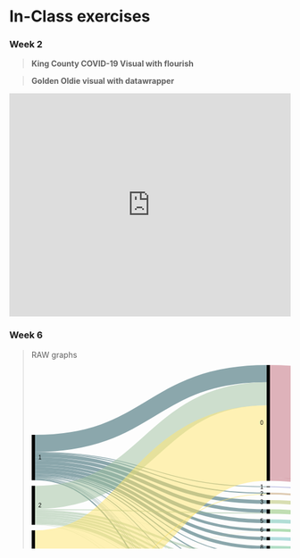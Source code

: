 # In-Class exercises

### Week 2
> **King County COVID-19 Visual with flourish**
<div class="flourish-embed flourish-chart" data-src="visualisation/3707687" data-url="https://flo.uri.sh/visualisation/3707687/embed" aria-label=""><script src="https://public.flourish.studio/resources/embed.js"></script></div>


> **Golden Oldie visual with datawrapper**
<iframe title="Brazil's Golden Oldie Blowout" aria-label="chart" id="datawrapper-chart-Fpkeo" src="https://datawrapper.dwcdn.net/Fpkeo/1/" scrolling="no" frameborder="0" style="width: 0; min-width: 100% !important; border: none;" height="400"></iframe><script type="text/javascript">!function(){"use strict";window.addEventListener("message",(function(a){if(void 0!==a.data["datawrapper-height"])for(var e in a.data["datawrapper-height"]){var t=document.getElementById("datawrapper-chart-"+e)||document.querySelector("iframe[src*='"+e+"']");t&&(t.style.height=a.data["datawrapper-height"][e]+"px")}}))}();
</script>

### Week 6
> RAW graphs
<svg width="848" height="620" xmlns="http://www.w3.org/2000/svg"><g transform="translate(0, 10)"><g class="links" fill="none" stroke-opacity="0.5"><path d="M6,157.89915966386548C213.5,157.89915966386548,213.5,229.62184873949644,421,229.62184873949644" stroke-width="1.7647058823529411" style="stroke: rgb(26, 83, 92);"></path><path d="M6,198.61344537815117C213.5,198.61344537815117,213.5,374.2016806722686,421,374.2016806722686" stroke-width="1.5126050420168067" style="stroke: rgb(26, 83, 92);"></path><path d="M6,140.37815126050415C213.5,140.37815126050415,213.5,15.378151260504712,421,15.378151260504712" stroke-width="30.7563025210084" style="stroke: rgb(26, 83, 92);"></path><path d="M6,162.05882352941168C213.5,162.05882352941168,213.5,245.29411764705927,421,245.29411764705927" stroke-width="6.554621848739496" style="stroke: rgb(26, 83, 92);"></path><path d="M6,196.84873949579824C213.5,196.84873949579824,213.5,357.1428571428568,421,357.1428571428568" stroke-width="2.0168067226890756" style="stroke: rgb(26, 83, 92);"></path><path d="M6,205.29411764705878C213.5,205.29411764705878,213.5,596.0924369747893,421,596.0924369747893" stroke-width="2.26890756302521" style="stroke: rgb(26, 83, 92);"></path><path d="M6,168.36134453781503C213.5,168.36134453781503,213.5,261.5966386554626,421,261.5966386554626" stroke-width="6.050420168067227" style="stroke: rgb(26, 83, 92);"></path><path d="M6,195.08403361344529C213.5,195.08403361344529,213.5,340.5882352941172,421,340.5882352941172" stroke-width="1.5126050420168067" style="stroke: rgb(26, 83, 92);"></path><path d="M6,180.58823529411757C213.5,180.58823529411757,213.5,295.58823529411757,421,295.58823529411757" stroke-width="4.7899159663865545" style="stroke: rgb(26, 83, 92);"></path><path d="M6,203.27731092436971C213.5,203.27731092436971,213.5,552.9831932773102,421,552.9831932773102" stroke-width="0.7563025210084033" style="stroke: rgb(26, 83, 92);"></path><path d="M6,191.42857142857133C213.5,191.42857142857133,213.5,326.93277310924327,421,326.93277310924327" stroke-width="5.798319327731092" style="stroke: rgb(26, 83, 92);"></path><path d="M6,202.52100840336132C213.5,202.52100840336132,213.5,540.2100840336127,421,540.2100840336127" stroke-width="0.7563025210084033" style="stroke: rgb(26, 83, 92);"></path><path d="M6,174.78991596638647C213.5,174.78991596638647,213.5,279.78991596638673,421,279.78991596638673" stroke-width="6.80672268907563" style="stroke: rgb(26, 83, 92);"></path><path d="M6,185.75630252100834C213.5,185.75630252100834,213.5,311.0084033613444,421,311.0084033613444" stroke-width="5.546218487394958" style="stroke: rgb(26, 83, 92);"></path><path d="M6,203.90756302521004C213.5,203.90756302521004,213.5,565.1260504201673,421,565.1260504201673" stroke-width="0.5042016806722689" style="stroke: rgb(26, 83, 92);"></path><path d="M6,200.25210084033606C213.5,200.25210084033606,213.5,424.99999999999955,421,424.99999999999955" stroke-width="1.2605042016806722" style="stroke: rgb(26, 83, 92);"></path><path d="M6,201.7647058823529C213.5,201.7647058823529,213.5,519.4537815126045,421,519.4537815126045" stroke-width="0.25210084033613445" style="stroke: rgb(26, 83, 92);"></path><path d="M6,199.49579831932766C213.5,199.49579831932766,213.5,404.6638655462182,421,404.6638655462182" stroke-width="0.25210084033613445" style="stroke: rgb(26, 83, 92);"></path><path d="M6,156.38655462184866C213.5,156.38655462184866,213.5,218.10924369747954,421,218.10924369747954" stroke-width="1.2605042016806722" style="stroke: rgb(26, 83, 92);"></path><path d="M6,201.00840336134448C213.5,201.00840336134448,213.5,442.81512605041974,421,442.81512605041974" stroke-width="0.25210084033613445" style="stroke: rgb(26, 83, 92);"></path><path d="M6,201.3865546218487C213.5,201.3865546218487,213.5,509.0756302521004,421,509.0756302521004" stroke-width="0.5042016806722689" style="stroke: rgb(26, 83, 92);"></path><path d="M6,202.01680672268904C213.5,202.01680672268904,213.5,529.7058823529406,421,529.7058823529406" stroke-width="0.25210084033613445" style="stroke: rgb(26, 83, 92);"></path><path d="M6,237.22689075630254C213.5,237.22689075630254,213.5,51.554621848740005,421,51.554621848740005" stroke-width="41.596638655462186" style="stroke: rgb(158, 191, 158);"></path><path d="M6,265.96638655462186C213.5,265.96638655462186,213.5,360.04201680672236,421,360.04201680672236" stroke-width="3.7815126050420167" style="stroke: rgb(158, 191, 158);"></path><path d="M6,269.62184873949576C213.5,269.62184873949576,213.5,376.7226890756299,421,376.7226890756299" stroke-width="3.5294117647058822" style="stroke: rgb(158, 191, 158);"></path><path d="M6,277.18487394957975C213.5,277.18487394957975,213.5,406.30252100840306,421,406.30252100840306" stroke-width="3.0252100840336134" style="stroke: rgb(158, 191, 158);"></path><path d="M6,273.52941176470586C213.5,273.52941176470586,213.5,391.8907563025207,421,391.8907563025207" stroke-width="4.285714285714286" style="stroke: rgb(158, 191, 158);"></path><path d="M6,281.59663865546213C213.5,281.59663865546213,213.5,428.5294117647054,421,428.5294117647054" stroke-width="5.798319327731092" style="stroke: rgb(158, 191, 158);"></path><path d="M6,262.05882352941177C213.5,262.05882352941177,213.5,343.36134453781466,421,343.36134453781466" stroke-width="4.033613445378151" style="stroke: rgb(158, 191, 158);"></path><path d="M6,285.126050420168C213.5,285.126050420168,213.5,462.3949579831928,421,462.3949579831928" stroke-width="0.7563025210084033" style="stroke: rgb(158, 191, 158);"></path><path d="M6,258.9075630252101C213.5,258.9075630252101,213.5,265.5042016806726,421,265.5042016806726" stroke-width="1.7647058823529411" style="stroke: rgb(158, 191, 158);"></path><path d="M6,284.6218487394957C213.5,284.6218487394957,213.5,443.0672268907559,421,443.0672268907559" stroke-width="0.25210084033613445" style="stroke: rgb(158, 191, 158);"></path><path d="M6,285.63025210084027C213.5,285.63025210084027,213.5,553.4873949579825,421,553.4873949579825" stroke-width="0.25210084033613445" style="stroke: rgb(158, 191, 158);"></path><path d="M6,286.0084033613445C213.5,286.0084033613445,213.5,597.4789915966379,421,597.4789915966379" stroke-width="0.5042016806722689" style="stroke: rgb(158, 191, 158);"></path><path d="M6,259.9159663865546C213.5,259.9159663865546,213.5,313.9075630252099,421,313.9075630252099" stroke-width="0.25210084033613445" style="stroke: rgb(158, 191, 158);"></path><path d="M6,363.8235294117647C213.5,363.8235294117647,213.5,139.9159663865551,421,139.9159663865551" stroke-width="135.12605042016807" style="stroke: rgb(255, 230, 109);"></path><path d="M6,460.88235294117646C213.5,460.88235294117646,213.5,541.5966386554614,421,541.5966386554614" stroke-width="2.0168067226890756" style="stroke: rgb(255, 230, 109);"></path><path d="M6,456.344537815126C213.5,456.344537815126,213.5,465.2941176470584,421,465.2941176470584" stroke-width="5.042016806722689" style="stroke: rgb(255, 230, 109);"></path><path d="M6,449.4117647058823C213.5,449.4117647058823,213.5,447.60504201680635,421,447.60504201680635" stroke-width="8.823529411764707" style="stroke: rgb(255, 230, 109);"></path><path d="M6,467.68907563025203C213.5,467.68907563025203,213.5,569.9159663865539,421,569.9159663865539" stroke-width="9.07563025210084" style="stroke: rgb(255, 230, 109);"></path><path d="M6,436.0504201680672C213.5,436.0504201680672,213.5,379.11764705882314,421,379.11764705882314" stroke-width="1.2605042016806722" style="stroke: rgb(255, 230, 109);"></path><path d="M6,440.4621848739496C213.5,440.4621848739496,213.5,411.0924369747897,421,411.0924369747897" stroke-width="6.554621848739496" style="stroke: rgb(255, 230, 109);"></path><path d="M6,473.86554621848734C213.5,473.86554621848734,213.5,598.8655462184868,421,598.8655462184868" stroke-width="2.26890756302521" style="stroke: rgb(255, 230, 109);"></path><path d="M6,436.93277310924367C213.5,436.93277310924367,213.5,394.28571428571394,421,394.28571428571394" stroke-width="0.5042016806722689" style="stroke: rgb(255, 230, 109);"></path><path d="M6,432.14285714285717C213.5,432.14285714285717,213.5,231.2605042016813,421,231.2605042016813" stroke-width="1.5126050420168067" style="stroke: rgb(255, 230, 109);"></path><path d="M6,459.49579831932766C213.5,459.49579831932766,213.5,488.4453781512599,421,488.4453781512599" stroke-width="0.25210084033613445" style="stroke: rgb(255, 230, 109);"></path><path d="M6,434.6638655462185C213.5,434.6638655462185,213.5,362.68907563025175,421,362.68907563025175" stroke-width="1.5126050420168067" style="stroke: rgb(255, 230, 109);"></path><path d="M6,462.5210084033613C213.5,462.5210084033613,213.5,554.2436974789908,421,554.2436974789908" stroke-width="1.2605042016806722" style="stroke: rgb(255, 230, 109);"></path><path d="M6,472.4789915966386C213.5,472.4789915966386,213.5,584.7058823529403,421,584.7058823529403" stroke-width="0.5042016806722689" style="stroke: rgb(255, 230, 109);"></path><path d="M6,444.3697478991596C213.5,444.3697478991596,213.5,432.05882352941126,421,432.05882352941126" stroke-width="1.2605042016806722" style="stroke: rgb(255, 230, 109);"></path><path d="M6,433.0252100840336C213.5,433.0252100840336,213.5,298.1092436974789,421,298.1092436974789" stroke-width="0.25210084033613445" style="stroke: rgb(255, 230, 109);"></path><path d="M6,459.7478991596638C213.5,459.7478991596638,213.5,498.6974789915961,421,498.6974789915961" stroke-width="0.25210084033613445" style="stroke: rgb(255, 230, 109);"></path><path d="M6,433.52941176470586C213.5,433.52941176470586,213.5,345.7563025210079,421,345.7563025210079" stroke-width="0.7563025210084033" style="stroke: rgb(255, 230, 109);"></path><path d="M6,459.1176470588235C213.5,459.1176470588235,213.5,478.0672268907556,421,478.0672268907556" stroke-width="0.5042016806722689" style="stroke: rgb(255, 230, 109);"></path><path d="M427,230.37815126050486C634.5,230.37815126050486,634.5,352.6470588235293,842,352.6470588235293" stroke-width="3.277310924369748" style="stroke: rgb(191, 153, 105);"></path><path d="M427,376.59663865546185C634.5,376.59663865546185,634.5,408.8655462184872,842,408.8655462184872" stroke-width="6.302521008403361" style="stroke: rgb(191, 169, 105);"></path><path d="M427,100.84033613445429C634.5,100.84033613445429,634.5,230.8403361344537,842,230.8403361344537" stroke-width="201.68067226890756" style="stroke: rgb(191, 105, 121);"></path><path d="M427,204.5798319327736C634.5,204.5798319327736,634.5,346.8487394957982,842,346.8487394957982" stroke-width="5.798319327731092" style="stroke: rgb(191, 105, 121);"></path><path d="M427,245.29411764705927C634.5,245.29411764705927,634.5,357.56302521008394,842,357.56302521008394" stroke-width="6.554621848739496" style="stroke: rgb(180, 191, 105);"></path><path d="M427,359.7899159663862C634.5,359.7899159663862,634.5,402.0588235294116,842,402.0588235294116" stroke-width="7.310924369747899" style="stroke: rgb(164, 191, 105);"></path><path d="M427,597.605042016806C634.5,597.605042016806,634.5,467.6050420168066,842,467.6050420168066" stroke-width="4.7899159663865545" style="stroke: rgb(148, 191, 105);"></path><path d="M427,595.0840336134447C634.5,595.0840336134447,634.5,333.8235294117647,842,333.8235294117647" stroke-width="0.25210084033613445" style="stroke: rgb(148, 191, 105);"></path><path d="M427,262.47899159663905C634.5,262.47899159663905,634.5,364.74789915966375,842,364.74789915966375" stroke-width="7.815126050420168" style="stroke: rgb(132, 191, 105);"></path><path d="M427,342.9831932773105C634.5,342.9831932773105,634.5,395.25210084033597,842,395.25210084033597" stroke-width="6.302521008403361" style="stroke: rgb(116, 191, 105);"></path><path d="M427,295.71428571428567C634.5,295.71428571428567,634.5,377.9831932773108,842,377.9831932773108" stroke-width="5.042016806722689" style="stroke: rgb(105, 191, 110);"></path><path d="M427,553.8655462184867C634.5,553.8655462184867,634.5,454.36974789915956,842,454.36974789915956" stroke-width="2.0168067226890756" style="stroke: rgb(105, 191, 126);"></path><path d="M427,552.7310924369741C634.5,552.7310924369741,634.5,333.3193277310924,842,333.3193277310924" stroke-width="0.25210084033613445" style="stroke: rgb(105, 191, 126);"></path><path d="M427,326.93277310924327C634.5,326.93277310924327,634.5,389.20168067226876,842,389.20168067226876" stroke-width="5.798319327731092" style="stroke: rgb(105, 191, 143);"></path><path d="M427,540.3361344537808C634.5,540.3361344537808,634.5,332.6890756302521,842,332.6890756302521" stroke-width="1.0084033613445378" style="stroke: rgb(105, 191, 159);"></path><path d="M427,541.7226890756295C634.5,541.7226890756295,634.5,452.47899159663854,842,452.47899159663854" stroke-width="1.7647058823529411" style="stroke: rgb(105, 191, 159);"></path><path d="M427,279.78991596638673C634.5,279.78991596638673,634.5,372.05882352941165,842,372.05882352941165" stroke-width="6.80672268907563" style="stroke: rgb(105, 191, 175);"></path><path d="M427,311.13445378151243C634.5,311.13445378151243,634.5,383.4033613445377,842,383.4033613445377" stroke-width="5.798319327731092" style="stroke: rgb(105, 191, 191);"></path><path d="M427,569.7899159663858C634.5,569.7899159663858,634.5,460.04201680672253,842,460.04201680672253" stroke-width="9.327731092436974" style="stroke: rgb(105, 175, 191);"></path><path d="M427,564.9999999999993C634.5,564.9999999999993,634.5,333.57142857142856,842,333.57142857142856" stroke-width="0.25210084033613445" style="stroke: rgb(105, 175, 191);"></path><path d="M427,428.6554621848735C634.5,428.6554621848735,634.5,430.4201680672267,842,430.4201680672267" stroke-width="8.067226890756302" style="stroke: rgb(105, 159, 191);"></path><path d="M427,424.49579831932726C634.5,424.49579831932726,634.5,332.0588235294117,842,332.0588235294117" stroke-width="0.25210084033613445" style="stroke: rgb(105, 159, 191);"></path><path d="M427,519.4537815126045C634.5,519.4537815126045,634.5,451.21848739495783,842,451.21848739495783" stroke-width="0.25210084033613445" style="stroke: rgb(105, 143, 191);"></path><path d="M427,409.45378151260473C634.5,409.45378151260473,634.5,421.4705882352939,842,421.4705882352939" stroke-width="9.831932773109244" style="stroke: rgb(105, 126, 191);"></path><path d="M427,218.10924369747954C634.5,218.10924369747954,634.5,350.37815126050407,842,350.37815126050407" stroke-width="1.2605042016806722" style="stroke: rgb(105, 110, 191);"></path><path d="M427,447.35294117647015C634.5,447.35294117647015,634.5,439.11764705882337,842,439.11764705882337" stroke-width="9.327731092436974" style="stroke: rgb(116, 105, 191);"></path><path d="M427,509.0756302521004C634.5,509.0756302521004,634.5,450.84033613445365,842,450.84033613445365" stroke-width="0.5042016806722689" style="stroke: rgb(132, 105, 191);"></path><path d="M427,529.7058823529406C634.5,529.7058823529406,634.5,451.470588235294,842,451.470588235294" stroke-width="0.25210084033613445" style="stroke: rgb(148, 105, 191);"></path><path d="M427,392.26890756302487C634.5,392.26890756302487,634.5,414.2857142857141,842,414.2857142857141" stroke-width="4.53781512605042" style="stroke: rgb(164, 105, 191);"></path><path d="M427,389.87394957983156C634.5,389.87394957983156,634.5,331.80672268907557,842,331.80672268907557" stroke-width="0.25210084033613445" style="stroke: rgb(164, 105, 191);"></path><path d="M427,464.91596638655415C634.5,464.91596638655415,634.5,446.6806722689074,842,446.6806722689074" stroke-width="5.798319327731092" style="stroke: rgb(180, 105, 191);"></path><path d="M427,488.4453781512599C634.5,488.4453781512599,634.5,450.21008403361327,842,450.21008403361327" stroke-width="0.25210084033613445" style="stroke: rgb(191, 105, 185);"></path><path d="M427,584.7058823529403C634.5,584.7058823529403,634.5,464.9579831932772,842,464.9579831932772" stroke-width="0.5042016806722689" style="stroke: rgb(191, 105, 169);"></path><path d="M427,498.6974789915961C634.5,498.6974789915961,634.5,450.4621848739494,842,450.4621848739494" stroke-width="0.25210084033613445" style="stroke: rgb(191, 105, 153);"></path><path d="M427,478.0672268907556C634.5,478.0672268907556,634.5,449.8319327731091,842,449.8319327731091" stroke-width="0.5042016806722689" style="stroke: rgb(191, 105, 137);"></path></g><g class="nodes" font-family="Arial, Helvetica" font-size="10"><g><rect x="421" y="5.115907697472721e-13" height="207.4789915966387" width="6" fill="#000"></rect><text x="415" y="103.73949579831987" dy="0.35em" text-anchor="end">0</text></g><g><rect x="421" y="217.47899159663922" height="1.2605042016807602" width="6" fill="#000"></rect><text x="415" y="218.1092436974796" dy="0.35em" text-anchor="end">1</text></g><g><rect x="421" y="356.13445378151226" height="7.310924369747909" width="6" fill="#000"></rect><text x="415" y="359.7899159663862" dy="0.35em" text-anchor="end">10</text></g><g><rect x="421" y="373.4453781512602" height="6.302521008403346" width="6" fill="#000"></rect><text x="415" y="376.59663865546185" dy="0.35em" text-anchor="end">11</text></g><g><rect x="421" y="389.7478991596635" height="4.789915966386616" width="6" fill="#000"></rect><text x="415" y="392.1428571428568" dy="0.35em" text-anchor="end">12</text></g><g><rect x="421" y="404.53781512605013" height="9.831932773109088" width="6" fill="#000"></rect><text x="415" y="409.4537815126047" dy="0.35em" text-anchor="end">13</text></g><g><rect x="421" y="477.81512605041945" height="0.504201680672395" width="6" fill="#000"></rect><text x="415" y="478.06722689075565" dy="0.35em" text-anchor="end">13 15</text></g><g><rect x="421" y="488.31932773109185" height="0.2521008403361975" width="6" fill="#000"></rect><text x="415" y="488.44537815125994" dy="0.35em" text-anchor="end">13 15 B</text></g><g><rect x="421" y="424.3697478991592" height="8.319327731092471" width="6" fill="#000"></rect><text x="415" y="428.52941176470546" dy="0.35em" text-anchor="end">14</text></g><g><rect x="421" y="442.6890756302517" height="9.32773109243692" width="6" fill="#000"></rect><text x="415" y="447.35294117647015" dy="0.35em" text-anchor="end">15</text></g><g><rect x="421" y="498.57142857142804" height="0.2521008403361975" width="6" fill="#000"></rect><text x="415" y="498.69747899159614" dy="0.35em" text-anchor="end">15 16</text></g><g><rect x="421" y="462.0168067226886" height="5.798319327730837" width="6" fill="#000"></rect><text x="415" y="464.91596638655403" dy="0.35em" text-anchor="end">16</text></g><g><rect x="421" y="228.73949579831998" height="3.2773109243695444" width="6" fill="#000"></rect><text x="415" y="230.37815126050475" dy="0.35em" text-anchor="end">2</text></g><g><rect x="421" y="242.01680672268952" height="6.55462184873943" width="6" fill="#000"></rect><text x="415" y="245.29411764705924" dy="0.35em" text-anchor="end">3</text></g><g><rect x="421" y="258.57142857142895" height="7.815126050419963" width="6" fill="#000"></rect><text x="415" y="262.47899159663893" dy="0.35em" text-anchor="end">4</text></g><g><rect x="421" y="276.3865546218489" height="6.8067226890754" width="6" fill="#000"></rect><text x="415" y="279.7899159663866" dy="0.35em" text-anchor="end">5</text></g><g><rect x="421" y="508.82352941176424" height="0.5042016806721676" width="6" fill="#000"></rect><text x="415" y="509.0756302521003" dy="0.35em" text-anchor="end">5 7</text></g><g><rect x="421" y="519.3277310924364" height="0.2521008403361975" width="6" fill="#000"></rect><text x="415" y="519.4537815126045" dy="0.35em" text-anchor="end">5 9</text></g><g><rect x="421" y="293.1932773109243" height="5.042016806722586" width="6" fill="#000"></rect><text x="415" y="295.7142857142856" dy="0.35em" text-anchor="end">6</text></g><g><rect x="421" y="308.2352941176469" height="5.798319327730837" width="6" fill="#000"></rect><text x="415" y="311.1344537815123" dy="0.35em" text-anchor="end">7</text></g><g><rect x="421" y="324.03361344537774" height="5.798319327731065" width="6" fill="#000"></rect><text x="415" y="326.93277310924327" dy="0.35em" text-anchor="end">8</text></g><g><rect x="421" y="529.5798319327725" height="0.25210084033597013" width="6" fill="#000"></rect><text x="415" y="529.7058823529405" dy="0.35em" text-anchor="end">8 10</text></g><g><rect x="421" y="339.8319327731088" height="6.30252100840346" width="6" fill="#000"></rect><text x="415" y="342.98319327731053" dy="0.35em" text-anchor="end">9</text></g><g><rect x="421" y="539.8319327731085" height="2.7731092436974905" width="6" fill="#000"></rect><text x="415" y="541.2184873949573" dy="0.35em" text-anchor="end">A</text></g><g><rect x="421" y="552.605042016806" height="2.268907563025209" width="6" fill="#000"></rect><text x="415" y="553.7394957983186" dy="0.35em" text-anchor="end">B</text></g><g><rect x="421" y="564.8739495798312" height="9.579831932773004" width="6" fill="#000"></rect><text x="415" y="569.6638655462177" dy="0.35em" text-anchor="end">C</text></g><g><rect x="421" y="584.4537815126042" height="0.504201680672395" width="6" fill="#000"></rect><text x="415" y="584.7058823529404" dy="0.35em" text-anchor="end">C D</text></g><g><rect x="421" y="594.9579831932766" height="5.042016806722813" width="6" fill="#000"></rect><text x="415" y="597.478991596638" dy="0.35em" text-anchor="end">D</text></g><g><rect x="0" y="124.99999999999994" height="81.4285714285715" width="6" fill="#000"></rect><text x="12" y="165.7142857142857" dy="0.35em" text-anchor="start">1</text></g><g><rect x="0" y="216.42857142857144" height="69.8319327731092" width="6" fill="#000"></rect><text x="12" y="251.34453781512605" dy="0.35em" text-anchor="start">2</text></g><g><rect x="0" y="296.26050420168065" height="178.73949579831938" width="6" fill="#000"></rect><text x="12" y="385.6302521008403" dy="0.35em" text-anchor="start">3</text></g><g><rect x="842" y="129.99999999999994" height="203.94957983193274" width="6" fill="#000"></rect><text x="836" y="231.9747899159663" dy="0.35em" text-anchor="end">no</text></g><g><rect x="842" y="343.9495798319327" height="126.05042016806738" width="6" fill="#000"></rect><text x="836" y="406.97478991596637" dy="0.35em" text-anchor="end">yes</text></g></g></g></svg>
